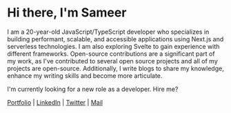 # Hi there, I'm Sameer

I am a 20-year-old JavaScript/TypeScript developer who specializes in building performant, scalable, and accessible applications using Next.js and serverless technologies. I am also exploring Svelte to gain experience with different frameworks. Open-source contributions are a significant part of my work, as I've contributed to several open source projects and all of my projects are open-source. Additionally, I write blogs to share my knowledge, enhance my writing skills and become more articulate.

I'm currently looking for a new role as a developer. Hire me?

[Portfolio](https://sameerjadav.me) | [LinkedIn](https://www.linkedin.com/in/sameerjadav) | [Twitter](https://www.twitter.com/SameerJadav_) | [Mail](mailto:sameerjadav001@gmail.com)
